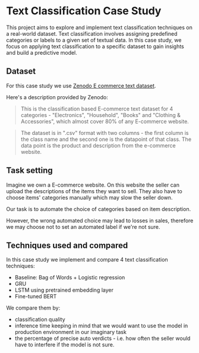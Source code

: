 
# Text Classification Case Study

This project aims to explore and implement text classification techniques on a real-world dataset. Text classification involves assigning predefined categories or labels to a given set of textual data. In this case study, we focus on applying text classification to a specific dataset to gain insights and build a predictive model.

## Dataset

For this case study we use [Zenodo E commerce text dataset](https://zenodo.org/records/3355823).

Here's a description provided by Zenodo:

> This is the classification based E-commerce text dataset for 4 categories - "Electronics", "Household", "Books" and "Clothing & Accessories", which almost cover 80% of any E-commerce website. 

> The dataset is in ".csv" format with two columns - the first column is the class name and the second one is the datapoint of that class. The data point is the product and description from the e-commerce website.

## Task setting

Imagine we own a E-commerce website. On this website the seller can upload the descriptions of the items they want to sell. They also have to choose items' categories manually which may slow the seller down.

Our task is to automate the choice of categories based on item description.

However, the wrong automated choice may lead to losses in sales, therefore we may choose not to set an automated label if we're not sure.

## Techniques used and compared

In this case study we implement and compare 4 text classification techniques:

- Baseline: Bag of Words + Logistic regression
- GRU
- LSTM using pretrained embedding layer
- Fine-tuned BERT

We compare them by:
- classification quality
- inference time keeping in mind that we would want to use the model in production environment in our imaginary task
- the percentage of precise auto verdicts - i.e. how often the seller would have to interfere if the model is not sure.
